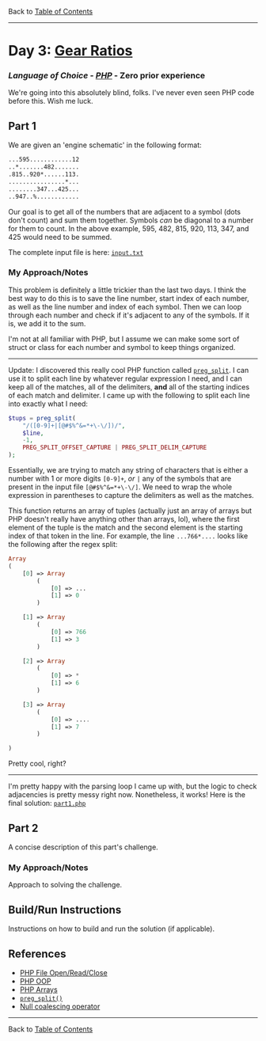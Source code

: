 Back to [Table of Contents](../README.md#table-of-contents)

---

# Day 3: [Gear Ratios](https://adventofcode.com/2023/day/3)

### *Language of Choice - [PHP](https://www.php.net/)* - Zero prior experience

We're going into this absolutely blind, folks. I've never even seen PHP code before this. Wish me luck.

## Part 1

We are given an 'engine schematic' in the following format:
```txt
...595............12
..*.......482.......
.815..920*......113.
................*...
........347...425...
..947..%............
```
Our goal is to get all of the numbers that are adjacent to a symbol (dots don't count)
and sum them together. Symbols *can* be diagonal to a number for them to count. In the
above example, 595, 482, 815, 920, 113, 347, and 425 would need to be summed.

The complete input file is here: [`input.txt`](input.txt)

### My Approach/Notes

This problem is definitely a little trickier than the last two days. I think the best
way to do this is to save the line number, start index of each number, as 
well as the line number and index of each symbol. Then we can loop through each number
and check if it's adjacent to any of the symbols. If it is, we add it to the sum.

I'm not at all familiar with PHP, but I assume we can make some sort of struct or class
for each number and symbol to keep things organized.

---

Update: I discovered this really cool PHP function called
[`preg_split`](https://www.php.net/manual/en/function.preg-split.php). I can
use it to split each line by whatever regular expression I need, and I can keep
all of the matches, all of the delimiters, **and** all of the starting indices
of each match and delimiter. I came up with the following to split each line into
exactly what I need:
```php
$tups = preg_split(
    "/([0-9]+|[@#$%^&=*+\-\/])/",
    $line,
    -1,
    PREG_SPLIT_OFFSET_CAPTURE | PREG_SPLIT_DELIM_CAPTURE
);
```
Essentially, we are trying to match any string of characters that is either a number with 1 or more digits `[0-9]+`, *or* `|` any of the symbols that are present in the input file `[@#$%^&=*+\-\/]`. We need to wrap the whole expression in parentheses to capture the delimiters as well as the matches.

This function returns an array of tuples (actually just an array of arrays but PHP doesn't really have anything other than arrays, lol), where the first element of the tuple is the match and the second element is the starting index of that token in the line. For example, the line `...766*....` looks like the following after the regex split:
```php
Array
(
    [0] => Array
        (
            [0] => ...
            [1] => 0
        )

    [1] => Array
        (
            [0] => 766
            [1] => 3
        )

    [2] => Array
        (
            [0] => *
            [1] => 6
        )

    [3] => Array
        (
            [0] => ....
            [1] => 7
        )

)
```
Pretty cool, right?

---

I'm pretty happy with the parsing loop I came up with, but the logic to check
adjacencies is pretty messy right now. Nonetheless, it works! Here is the final
solution: [`part1.php`](part1.php)

## Part 2

A concise description of this part's challenge.

### My Approach/Notes

Approach to solving the challenge.

## Build/Run Instructions

Instructions on how to build and run the solution (if applicable).

## References

- [PHP File Open/Read/Close](https://www.w3schools.com/php/php_file_open.asp)
- [PHP OOP](https://www.php.net/manual/en/language.oop5.basic.php)
- [PHP Arrays](https://www.php.net/manual/en/language.types.array.php)
- [`preg_split()`](https://www.php.net/manual/en/function.preg-split.php)
- [Null coalescing operator](https://www.php.net/manual/en/migration70.new-features.php#migration70.new-features.null-coalesce-op)

---

Back to [Table of Contents](../README.md#table-of-contents)
